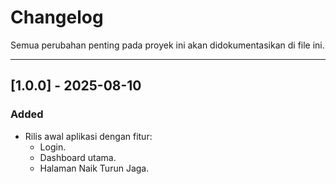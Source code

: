 # Changelog

Semua perubahan penting pada proyek ini akan didokumentasikan di file ini.  

---

## [1.0.0] - 2025-08-10
### Added
- Rilis awal aplikasi dengan fitur:
  - Login.
  - Dashboard utama.
  - Halaman Naik Turun Jaga.
